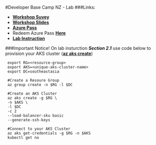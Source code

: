 #Developer Base Camp NZ - Lab
###Links:
- **[Workshop Suvey](https://www.microsoftevents.com/profile/7831668)**
- **[Workshop Slides](https://wviriyablob.blob.core.windows.net/devcamp/DevCampSlides.zip)**
- **[Azure Pass](https://1drv.ms/u/s!AsHLBSbUO0UojYlw0TWxc7Kgi8OYvA)**
- Redeem Azure Pass **[Here](https://www.microsoftazurepass.com/)**
- **[Lab Instruction](https://aksworkshop.io)**

###Important Notice!
On lab insturction ***Section 2.1*** use code below to provision your AKS cluster (**[az aks create](https://docs.microsoft.com/en-us/cli/azure/aks?view=azure-cli-latest#az-aks-create)**)

     export RG=<resource-group>
     export AKS=<unique-aks-cluster-name>
     export DC=southeastasia
     
     #Create a Resoure Group
     az group create -n $RG -l $DC

     #Create an AKS Cluster
     az aks create -g $RG \
     -n $AKS \
     -l $DC
     -c 2
     --load-balancer-sku basic 
     --generate-ssh-keys

     #Connect to your AKS Cluster
     az aks get-credentials -g $RG -n $AKS
     kubectl get no

 
